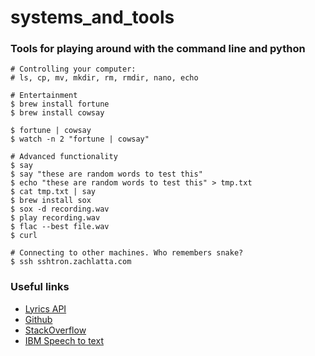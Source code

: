 # systems_and_tools

### Tools for playing around with the command line and python



```
# Controlling your computer:
# ls, cp, mv, mkdir, rm, rmdir, nano, echo

# Entertainment
$ brew install fortune
$ brew install cowsay

$ fortune | cowsay
$ watch -n 2 "fortune | cowsay"

# Advanced functionality
$ say
$ say "these are random words to test this"
$ echo "these are random words to test this" > tmp.txt
$ cat tmp.txt | say
$ brew install sox
$ sox -d recording.wav
$ play recording.wav
$ flac --best file.wav
$ curl

# Connecting to other machines. Who remembers snake?
$ ssh sshtron.zachlatta.com 
```

### Useful links

<ul>
	<li> <a href="http://www.chartlyrics.com/api.aspx">Lyrics API</a> </li>
	<li> <a href="github.com">Github</a> </li>
	<li> <a href="stackoverflow.com">StackOverflow</a> </li>
	<li> <a href="https://www.ibm.com/watson/developercloud/speech-to-text/api/v1/?curl">IBM Speech to text</a> </li>
</ul>
